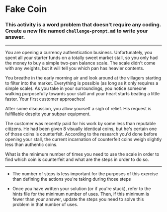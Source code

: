 # Fake Coin

### This activity is a word problem that doesn't require any coding. Create a new file named `challenge-prompt.md` to write your answer.

<hr>

You are opening a currency authentication business. Unfortunately, you spent all your starter funds on a totally sweet market stall, so you only had the money to buy a simple two-pan balance scale. The scale didn't come with any weights, but it will tell you which pan has heavier contents.

You breathe in the early morning air and look around at the villagers starting to filter into the market. Everything is possible (as long as it only requires a simple scale). As you take in your surroundings, you notice someone walking purposefully towards your stall and your heart starts beating a little faster. Your first customer approaches! 

After some discussion, you allow yourself a sigh of relief. His request is fulfillable despite your subpar equipment.

The customer was recently paid for his work by some less than reputable citizens. He had been given 8 visually identical coins, but he's certain one of those coins is counterfeit. According to the research you'd done before opening your stall, the current incarnation of counterfeit coins weigh slightly less than authentic coins.

What is the minimum number of times you need to use the scale in order to find which coin is counterfeit and what are the steps in order to do so.

<hr>

* The number of steps is less important for the purposes of this exercise than defining the actions you're taking during those steps

* Once you have written your solution (or if you're stuck), refer to the hints file for the minimum number of uses. Then, if this minimum is fewer than your answer, update the steps you need to solve this problem in that number of uses.